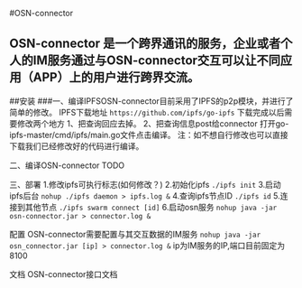 ﻿#OSN-connector

OSN-connector 是一个跨界通讯的服务，企业或者个人的IM服务通过与OSN-connector交互可以让不同应用（APP）上的用户进行跨界交流。
---------------------------------------
##安装
###一、编译IPFSOSN-connector目前采用了IPFS的p2p模块，并进行了简单的修改。
IPFS下载地址
```https://github.com/ipfs/go-ipfs```
下载完成以后需要修改两个地方
1、把查询回应去掉。 
2、把查询信息post给connector
打开go-ipfs-master/cmd/ipfs/main.go文件点击编译。
注：如不想自行修改也可以直接下载我们已经修改好的代码进行编译。

二、编译OSN-connector
TODO

三、部署
1.修改ipfs可执行标志(如何修改？)
2.初始化ipfs 
```./ipfs init```
3.启动ipfs后台 
```nohup ./ipfs daemon > ipfs.log &```
4.查询ipfs节点ID 
```./ipfs id```
5.连接到其他节点 
```./ipfs swarm connect [id]```
6.启动osn服务 
```nohup java -jar osn-connector.jar > connector.log &```

配置
OSN-connector需要配置与其交互数据的IM服务
```nohup java -jar osn_connector.jar [ip] > connector.log &```
ip为IM服务的IP,端口目前固定为8100

文档
OSN-connector接口文档

